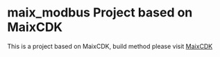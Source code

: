 maix_modbus Project based on MaixCDK
====





This is a project based on MaixCDK, build method please visit [MaixCDK](https://github.com/sipeed/MaixCDK)


